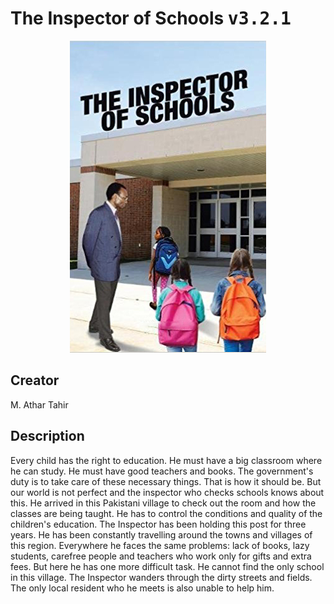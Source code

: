 
# The Inspector of Schools <kbd>v3.2.1</kbd>

<center>
  <img src="./cover-1024.jpg"/>
</center>

## Creator
M. Athar Tahir

## Description
Every child has the right to education. He must have a big classroom where he can study. He must have good teachers and books. The government's duty is to take care of these necessary things. That is how it should be. But our world is not perfect and the inspector who checks schools knows about this. He arrived in this Pakistani village to check out the room and how the classes are being taught. He has to control the conditions and quality of the children's education. The Inspector has been holding this post for three years. He has been constantly travelling around the towns and villages of this region. Everywhere he faces the same problems: lack of books, lazy students, carefree people and teachers who work only for gifts and extra fees. But here he has one more difficult task. He cannot find the only school in this village. The Inspector wanders through the dirty streets and fields. The only local resident who he meets is also unable to help him.
